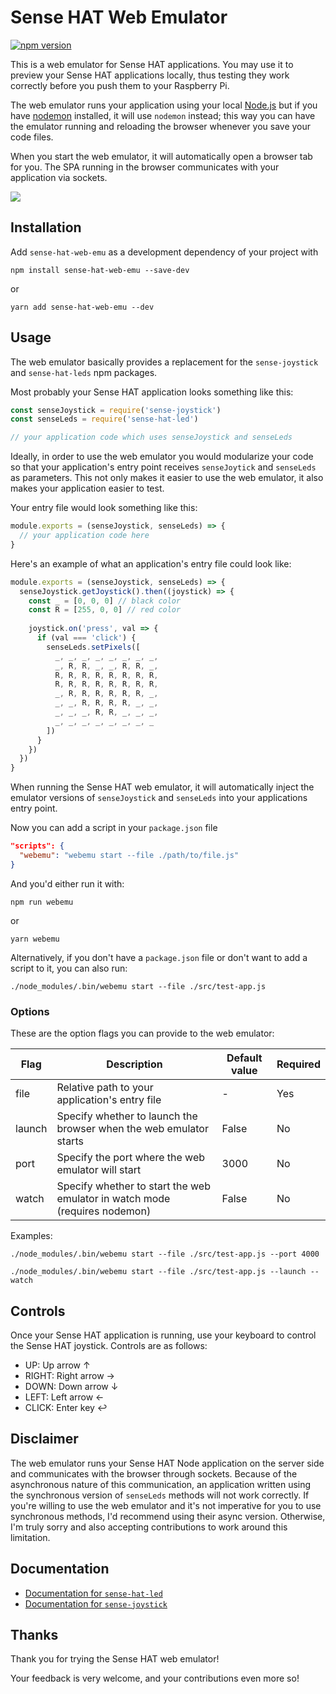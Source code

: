 # Sense HAT Web Emulator

[![npm version](https://badge.fury.io/js/sense-hat-web-emu.svg)](https://badge.fury.io/js/sense-hat-web-emu)

This is a web emulator for Sense HAT applications. You may use it to preview your Sense HAT applications locally, thus testing they work correctly before you push them to your Raspberry Pi.

The web emulator runs your application using your local [Node.js](https://nodejs.org) but if you have [nodemon](https://www.npmjs.com/package/nodemon) installed, it will use `nodemon` instead; this way you can have the emulator running and reloading the browser whenever you save your code files.

When you start the web emulator, it will automatically open a browser tab for you. The SPA running in the browser communicates with your application via sockets.

![](https://user-images.githubusercontent.com/4695856/48980160-c2aad800-f0c5-11e8-9e37-a3d3f8f3ed1c.png)

## Installation

Add `sense-hat-web-emu` as a development dependency of your project with

```
npm install sense-hat-web-emu --save-dev
```

or

```
yarn add sense-hat-web-emu --dev
```

## Usage

The web emulator basically provides a replacement for the `sense-joystick` and `sense-hat-leds` npm packages. 

Most probably your Sense HAT application looks something like this:

```javascript
const senseJoystick = require('sense-joystick')
const senseLeds = require('sense-hat-led')

// your application code which uses senseJoystick and senseLeds
```

Ideally, in order to use the web emulator you would modularize your code so that your application's entry point receives `senseJoytick` and `senseLeds` as parameters. This not only makes it easier to use the web emulator, it also makes your application easier to test.

Your entry file would look something like this:

```javascript
module.exports = (senseJoystick, senseLeds) => {
  // your application code here
}
```

Here's an example of what an application's entry file could look like:

```javascript
module.exports = (senseJoystick, senseLeds) => {
  senseJoystick.getJoystick().then((joystick) => {
    const _ = [0, 0, 0] // black color
    const R = [255, 0, 0] // red color
    
    joystick.on('press', val => {
      if (val === 'click') {
        senseLeds.setPixels([
          _, _, _, _, _, _, _, _,
          _, R, R, _, _, R, R, _,
          R, R, R, R, R, R, R, R,
          R, R, R, R, R, R, R, R,
          _, R, R, R, R, R, R, _,
          _, _, R, R, R, R, _, _,
          _, _, _, R, R, _, _, _,
          _, _, _, _, _, _, _, _
        ])
      }      
    })
  })
}
```

When running the Sense HAT web emulator, it will automatically inject the emulator versions of `senseJoystick` and `senseLeds` into your applications entry point.

Now you can add a script in your `package.json` file

```json
"scripts": {
  "webemu": "webemu start --file ./path/to/file.js"
}
```

And you'd either run it with:
```
npm run webemu
```

or 

```
yarn webemu
```

Alternatively, if you don't have a `package.json` file or don't want to add a script to it, you can also run:

```
./node_modules/.bin/webemu start --file ./src/test-app.js
```

### Options

These are the option flags you can provide to the web emulator:

| Flag   | Description                                                                | Default value | Required |
|--------|----------------------------------------------------------------------------|---------------|----------|
| file   | Relative path to your application's entry file                             | -             | Yes      |
| launch | Specify whether to launch the browser when the web emulator starts         | False         | No       |
| port   | Specify the port where the web emulator will start                         | 3000          | No       |
| watch  | Specify whether to start the web emulator in watch mode (requires nodemon) | False         | No       |

Examples:
```
./node_modules/.bin/webemu start --file ./src/test-app.js --port 4000

./node_modules/.bin/webemu start --file ./src/test-app.js --launch --watch
```

## Controls

Once your Sense HAT application is running, use your keyboard to control the Sense HAT joystick. Controls are as follows:
- UP: Up arrow ↑
- RIGHT: Right arrow →
- DOWN: Down arrow ↓
- LEFT: Left arrow ←
- CLICK: Enter key ↩

## Disclaimer

The web emulator runs your Sense HAT Node application on the server side and communicates with the browser through sockets. Because of the asynchronous nature of this communication, an application written using the synchronous version of `senseLeds` methods will not work correctly. If you're willing to use the web emulator and it's not imperative for you to use synchronous methods, I'd recommend using their async version. Otherwise, I'm truly sorry and also accepting contributions to work around this limitation.

## Documentation

- [Documentation for `sense-hat-led`](https://github.com/balena-io-playground/node-sense-hat)
- [Documentation for `sense-joystick`](https://github.com/balena-io-playground/sense-joystick)

## Thanks

Thank you for trying the Sense HAT web emulator!

Your feedback is very welcome, and your contributions even more so!
